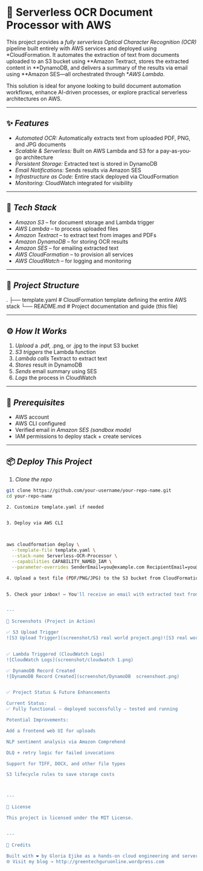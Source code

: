 # 🧾 Serverless OCR Document Processor with AWS

This project provides a *fully serverless Optical Character Recognition (OCR)* pipeline built entirely with AWS services and deployed using *CloudFormation. It automates the extraction of text from documents uploaded to an S3 bucket using **Amazon Textract, stores the extracted content in **DynamoDB, and delivers a summary of the results via email using **Amazon SES—all orchestrated through **AWS Lambda*.

This solution is ideal for anyone looking to build document automation workflows, enhance AI-driven processes, or explore practical serverless architectures on AWS.

---

## ✨ *Features*

- *Automated OCR:* Automatically extracts text from uploaded PDF, PNG, and JPG documents  
- *Scalable & Serverless:* Built on AWS Lambda and S3 for a pay-as-you-go architecture  
- *Persistent Storage:* Extracted text is stored in DynamoDB  
- *Email Notifications:* Sends results via Amazon SES  
- *Infrastructure as Code:* Entire stack deployed via CloudFormation  
- *Monitoring:* CloudWatch integrated for visibility

---

## 🚀 *Tech Stack*

- *Amazon S3* – for document storage and Lambda trigger  
- *AWS Lambda* – to process uploaded files  
- *Amazon Textract* – to extract text from images and PDFs  
- *Amazon DynamoDB* – for storing OCR results  
- *Amazon SES* – for emailing extracted text  
- *AWS CloudFormation* – to provision all services  
- *AWS CloudWatch* – for logging and monitoring

---

## 📂 *Project Structure*

. ├── template.yaml           # CloudFormation template defining the entire AWS stack └── README.md               # Project documentation and guide (this file)

---

## ⚙ *How It Works*

1. *Upload* a .pdf, .png, or .jpg to the input S3 bucket  
2. *S3 triggers* the Lambda function  
3. *Lambda calls* Textract to extract text  
4. *Stores* result in DynamoDB  
5. *Sends* email summary using SES  
6. *Logs* the process in CloudWatch

---

## 🔐 *Prerequisites*

- AWS account  
- AWS CLI configured  
- Verified email in *Amazon SES (sandbox mode)*  
- IAM permissions to deploy stack + create services

---

## 📦 *Deploy This Project*

1. *Clone the repo*  
```bash
git clone https://github.com/your-username/your-repo-name.git
cd your-repo-name

2. Customize template.yaml if needed


3. Deploy via AWS CLI



aws cloudformation deploy \
  --template-file template.yaml \
  --stack-name Serverless-OCR-Processor \
  --capabilities CAPABILITY_NAMED_IAM \
  --parameter-overrides SenderEmail=you@example.com RecipientEmail=you@example.com

4. Upload a test file (PDF/PNG/JPG) to the S3 bucket from CloudFormation Output


5. Check your inbox! — You'll receive an email with extracted text from Textract


---

📸 Screenshots (Project in Action)

✅ S3 Upload Trigger  
![S3 Upload Trigger](screenshot/S3 real world project.png)![S3 real world project](https://github.com/user-attachments/assets/ed3543d0-98d4-4a0e-a2c6-07304f2f3857)


✅ Lambda Triggered (CloudWatch Logs)  
![CloudWatch Logs](screenshot/cloudwatch 1.png)

✅ DynamoDB Record Created  
![DynamoDB Record Created](screenshot/DynamoDB  screenshoot.png)


✅ Project Status & Future Enhancements

Current Status:
✅ Fully functional – deployed successfully – tested and running

Potential Improvements:

Add a frontend web UI for uploads

NLP sentiment analysis via Amazon Comprehend

DLQ + retry logic for failed invocations

Support for TIFF, DOCX, and other file types

S3 lifecycle rules to save storage costs



---

📄 License

This project is licensed under the MIT License.


---

🙌 Credits

Built with ❤ by Gloria Ejike as a hands-on cloud engineering and serverless practice project.
🌐 Visit my blog → http://greentechguruonline.wordpress.com 

